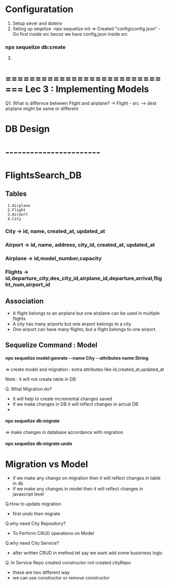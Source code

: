 # Configuratation
1. Setup sever and dotenv 
2. Seting up seqelize
     -npx sequelize init => Created "config\config.json"
     -Go first inside src becoz we have config,json inside src 
###        npx sequelize db:create
3. 
     

=============================
Lec 3 : Implementing Models
==============================

Q1. What is differnce between Flight and airplane?
->  Flight - src --> dest airplane might be same or different



# DB Design 
# -----------------------  
  
 # FlightsSearch_DB  
  ## Tables
     1.Airplane
     2.Flight 
     3.Airport 
     4.City
 
### City -> id, name, created_at, updated_at
### Airport -> id, name, address, city_id, created_at, updated_at
### Airplane -> id,model_number,capacity
### Flights ->  id,departure_city,des_city_id,airplane_id,departure,arrival,flight_num,airport_id 




## Association
  - A flight belongs to an airplane but one airplane can be used in multiple flights
  - A city has many airports but one airport belongs to a city
  - One airport can have many flights, but a flight belongs to one airport.





## Sequelize Command : Model

#### npx sequelize model:genrate --name City --attributes name:String 
=> create model and migration : extra attributes like id,created_at,updated_at

Note : it will not create table in DB   

Q. What Migration do?
- It will help to create incremental changes saved
- if we make changes in DB it will reflect changes
  in actual DB
- 


#### npx sequelize db:migrate 
=> make changes in database accordance with migration

#### npx sequelize db:migrate:undo


# Migration vs Model
- if we make any change on migration then it
will reflect changes in table in db
- if we make any changes in model  then it will reflect changes in javascript level

Q.How to update migration 
- first undo then migrate


Q.why need City Repository?
- To Perform CRUD operations on Model

Q.why need City Service?
- after written CRUD in method let say we want add some bussiness logic


Q. In Service Repo created constructor not  created cityRepo
- these are two different way 
- we can use constructor or remove constructor  



